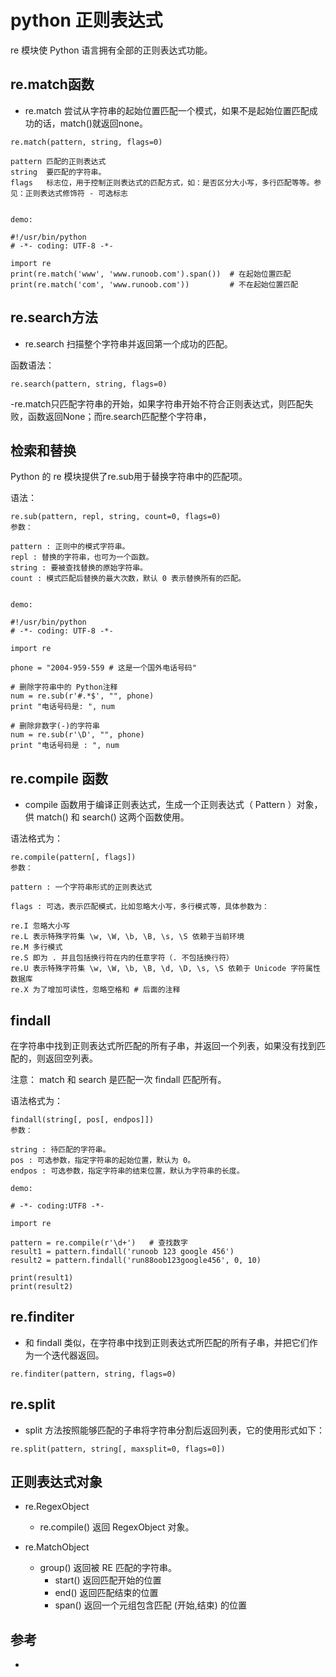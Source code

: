# python 正则表达式

re 模块使 Python 语言拥有全部的正则表达式功能。

## re.match函数

- re.match 尝试从字符串的起始位置匹配一个模式，如果不是起始位置匹配成功的话，match()就返回none。

```
re.match(pattern, string, flags=0)

pattern	匹配的正则表达式
string	要匹配的字符串。
flags	标志位，用于控制正则表达式的匹配方式，如：是否区分大小写，多行匹配等等。参见：正则表达式修饰符 - 可选标志


demo:

#!/usr/bin/python
# -*- coding: UTF-8 -*- 
 
import re
print(re.match('www', 'www.runoob.com').span())  # 在起始位置匹配
print(re.match('com', 'www.runoob.com'))         # 不在起始位置匹配
```


## re.search方法

- re.search 扫描整个字符串并返回第一个成功的匹配。

函数语法：
```
re.search(pattern, string, flags=0)
```


-re.match只匹配字符串的开始，如果字符串开始不符合正则表达式，则匹配失败，函数返回None；而re.search匹配整个字符串，


## 检索和替换

Python 的 re 模块提供了re.sub用于替换字符串中的匹配项。

语法：
```
re.sub(pattern, repl, string, count=0, flags=0)
参数：

pattern : 正则中的模式字符串。
repl : 替换的字符串，也可为一个函数。
string : 要被查找替换的原始字符串。
count : 模式匹配后替换的最大次数，默认 0 表示替换所有的匹配。


demo:

#!/usr/bin/python
# -*- coding: UTF-8 -*-
 
import re
 
phone = "2004-959-559 # 这是一个国外电话号码"
 
# 删除字符串中的 Python注释 
num = re.sub(r'#.*$', "", phone)
print "电话号码是: ", num
 
# 删除非数字(-)的字符串 
num = re.sub(r'\D', "", phone)
print "电话号码是 : ", num
```


## re.compile 函数
- compile 函数用于编译正则表达式，生成一个正则表达式（ Pattern ）对象，供 match() 和 search() 这两个函数使用。

语法格式为：
```
re.compile(pattern[, flags])
参数：

pattern : 一个字符串形式的正则表达式

flags : 可选，表示匹配模式，比如忽略大小写，多行模式等，具体参数为：

re.I 忽略大小写
re.L 表示特殊字符集 \w, \W, \b, \B, \s, \S 依赖于当前环境
re.M 多行模式
re.S 即为 . 并且包括换行符在内的任意字符（. 不包括换行符）
re.U 表示特殊字符集 \w, \W, \b, \B, \d, \D, \s, \S 依赖于 Unicode 字符属性数据库
re.X 为了增加可读性，忽略空格和 # 后面的注释
```

## findall
在字符串中找到正则表达式所匹配的所有子串，并返回一个列表，如果没有找到匹配的，则返回空列表。

注意： match 和 search 是匹配一次 findall 匹配所有。

语法格式为：
```
findall(string[, pos[, endpos]])
参数：

string : 待匹配的字符串。
pos : 可选参数，指定字符串的起始位置，默认为 0。
endpos : 可选参数，指定字符串的结束位置，默认为字符串的长度。

demo:

# -*- coding:UTF8 -*-
 
import re
 
pattern = re.compile(r'\d+')   # 查找数字
result1 = pattern.findall('runoob 123 google 456')
result2 = pattern.findall('run88oob123google456', 0, 10)
 
print(result1)
print(result2)
```


## re.finditer
- 和 findall 类似，在字符串中找到正则表达式所匹配的所有子串，并把它们作为一个迭代器返回。
```
re.finditer(pattern, string, flags=0)
```



## re.split
- split 方法按照能够匹配的子串将字符串分割后返回列表，它的使用形式如下：
```
re.split(pattern, string[, maxsplit=0, flags=0])
```


## 正则表达式对象
- re.RegexObject

  - re.compile() 返回 RegexObject 对象。

- re.MatchObject
  - group() 返回被 RE 匹配的字符串。
    - start() 返回匹配开始的位置
    - end() 返回匹配结束的位置
    - span() 返回一个元组包含匹配 (开始,结束) 的位置




## 参考
- 
